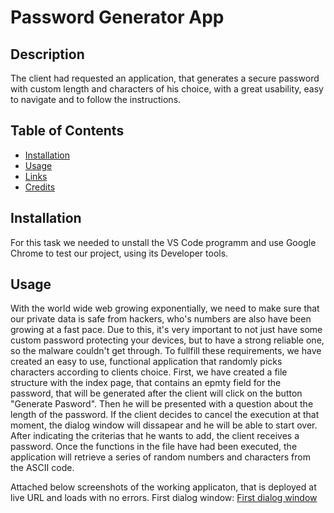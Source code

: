 # Password Generator App

## Description 

The client had requested an application, that generates a secure password with custom length and characters of his choice, with a great usability, easy to navigate and to follow the instructions.

## Table of Contents

* [Installation](#installation)
* [Usage](#usage)
* [Links](#links)
* [Credits](#credits)

## Installation

For this task we needed to unstall the VS Code programm and use Google Chrome to test our project, using its Developer tools.

## Usage

With the world wide web growing exponentially, we need to make sure that our private data is safe from hackers, who's numbers are also have been growing at a fast pace. Due to this, it's very important to not just have some custom password protecting your devices, but to have a strong reliable one, so the malware couldn't get through.
To fullfill these requirements, we have created an easy to use, functional application that randomly picks characters according to clients choice.
First, we have created a file structure with the index page, that contains an epmty field for the password, that will be generated after the client will click on the button "Generate Pasword". Then he will be presented with a question about the length of the password. If the client decides to cancel the execution at that moment, the dialog window will dissapear and he will be able to start over. After indicating the criterias that he wants to add, the client receives a password. Once the functions in the file have had been executed, the application will retrieve a series of random numbers and characters from the ASCII code.


Attached below screenshots of the working applicaton, that is deployed at live URL and loads with no errors.
First dialog window:
[First dialog window](screenshots/211.png)

